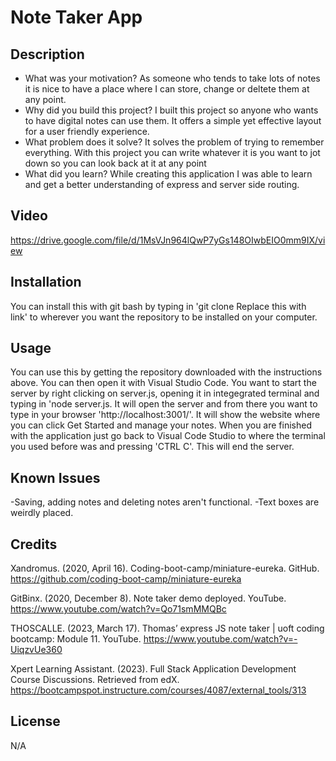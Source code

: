 # Note Taker App

## Description
- What was your motivation? As someone who tends to take lots of notes it is nice to have a place where I can store, change or deltete them at any point. 
- Why did you build this project? I built this project so anyone who wants to have digital notes can use them. It offers a simple yet effective layout for a user friendly experience. 
- What problem does it solve? It solves the problem of trying to remember everything. With this project you can write whatever it is you want to jot down so you can look back at it at any point
- What did you learn? While creating this application I was able to learn and get a better understanding of express and server side routing.

## Video
https://drive.google.com/file/d/1MsVJn964lQwP7yGs148OIwbEIO0mm9IX/view

## Installation
You can install this with git bash by typing in 'git clone Replace this with link' to wherever you want the repository to be installed on your computer.

## Usage
You can use this by getting the repository downloaded with the instructions above. You can then open it with Visual Studio Code. You want to start the server by right clicking on server.js, opening it in integegrated terminal and typing in 'node server.js. It will open the server and from there you want to type in your browser 'http://localhost:3001/'. It will show the website where you can click Get Started and manage your notes. When you are finished with the application just go back to Visual Code Studio to where the terminal you used before was and pressing 'CTRL C'. This will end the server.

## Known Issues
-Saving, adding notes and deleting notes aren't functional.
-Text boxes are weirdly placed.


## Credits
Xandromus. (2020, April 16). Coding-boot-camp/miniature-eureka. GitHub. https://github.com/coding-boot-camp/miniature-eureka 

GitBinx. (2020, December 8). Note taker demo deployed. YouTube. https://www.youtube.com/watch?v=Qo71smMMQBc 

THOSCALLE. (2023, March 17). Thomas’ express JS note taker | uoft coding bootcamp: Module 11. YouTube. https://www.youtube.com/watch?v=-UiqzvUe360 

Xpert Learning Assistant. (2023). Full Stack Application Development Course Discussions. Retrieved from edX. https://bootcampspot.instructure.com/courses/4087/external_tools/313

## License
N/A
